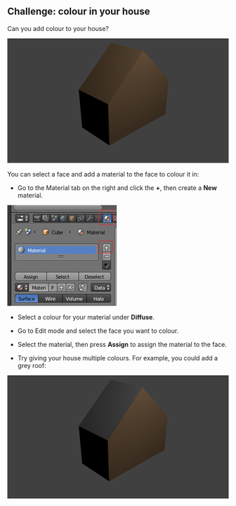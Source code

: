 ## Challenge: colour in your house

Can you add colour to your house?

![Coloured house](images/blender-house-colour-render.png)

You can select a face and add a material to the face to colour it in:

+ Go to the Material tab on the right and click the **+**, then create a **New** material.

![New material](images/new-material.png)

+ Select a colour for your material under **Diffuse**.
+ Go to Edit mode and select the face you want to colour.
+ Select the material, then press **Assign** to assign the material to the face.

+ Try giving your house multiple colours. For example, you could add a grey roof:

![Coloured house 2](images/blender-house-2.png)